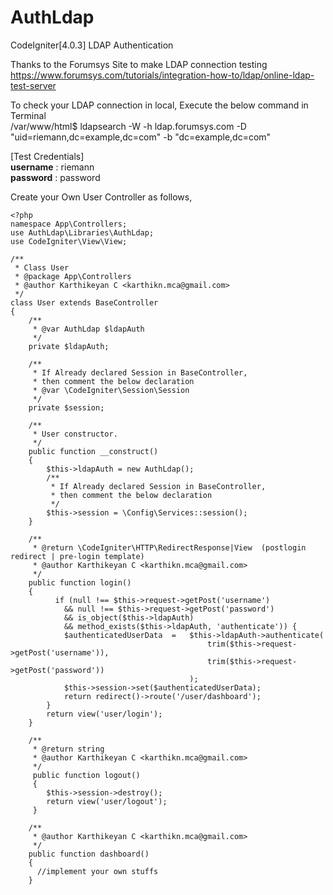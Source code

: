 # AuthLdap
CodeIgniter[4.0.3] LDAP Authentication

Thanks to the Forumsys Site to make LDAP connection testing<br/>
https://www.forumsys.com/tutorials/integration-how-to/ldap/online-ldap-test-server

To check your LDAP connection in local, Execute the below command in Terminal<br/>
/var/www/html$ ldapsearch -W -h ldap.forumsys.com -D "uid=riemann,dc=example,dc=com" -b "dc=example,dc=com"

[Test Credentials]<br/>
<b>username</b> : riemann<br/>
  <b>password</b> : password<br/>


Create your Own User Controller as follows,
```
<?php
namespace App\Controllers;
use AuthLdap\Libraries\AuthLdap;
use CodeIgniter\View\View;

/**
 * Class User
 * @package App\Controllers
 * @author Karthikeyan C <karthikn.mca@gmail.com>
 */
class User extends BaseController
{
    /**
     * @var AuthLdap $ldapAuth
     */
    private $ldapAuth;

    /**
     * If Already declared Session in BaseController,
     * then comment the below declaration
     * @var \CodeIgniter\Session\Session
     */
    private $session;

    /**
     * User constructor.
     */
    public function __construct()
    {
        $this->ldapAuth = new AuthLdap();
        /**
         * If Already declared Session in BaseController,
         * then comment the below declaration
         */
        $this->session = \Config\Services::session();
    }

    /**
     * @return \CodeIgniter\HTTP\RedirectResponse|View  (postlogin redirect | pre-login template)
     * @author Karthikeyan C <karthikn.mca@gmail.com>
     */
    public function login()
    {
          if (null !== $this->request->getPost('username')
            && null !== $this->request->getPost('password')
            && is_object($this->ldapAuth)
            && method_exists($this->ldapAuth, 'authenticate')) {
            $authenticatedUserData  =   $this->ldapAuth->authenticate(
                                            trim($this->request->getPost('username')),
                                            trim($this->request->getPost('password'))
                                        );
            $this->session->set($authenticatedUserData);
            return redirect()->route('/user/dashboard');
        }
        return view('user/login');
    }

    /**
     * @return string
     * @author Karthikeyan C <karthikn.mca@gmail.com>
     */
     public function logout()
     {
        $this->session->destroy();
        return view('user/logout');
     }

    /**
     * @author Karthikeyan C <karthikn.mca@gmail.com>
     */
    public function dashboard()
    {
      //implement your own stuffs
    }
